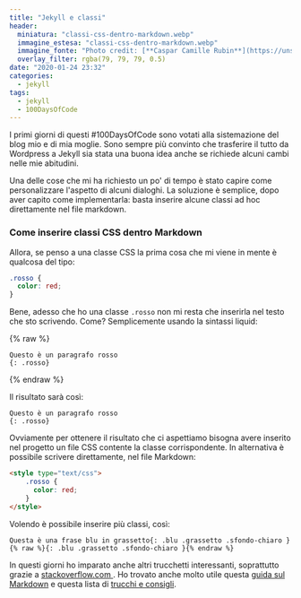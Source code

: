 ```yaml
---
title: "Jekyll e classi"
header:
  miniatura: "classi-css-dentro-markdown.webp"
  immagine_estesa: "classi-css-dentro-markdown.webp"
  immagine_fonte: "Photo credit: [**Caspar Camille Rubin**](https://unsplash.com/@casparrubin)"
  overlay_filter: rgba(79, 79, 79, 0.5)
date: "2020-01-24 23:32"
categories:
  - jekyll
tags:
  - jekyll
  - 100DaysOfCode
---
```


I primi giorni di questi #100DaysOfCode sono votati alla sistemazione del blog mio e di mia moglie. Sono sempre più convinto che trasferire il tutto da Wordpress a Jekyll sia stata una buona idea anche se richiede alcuni cambi nelle mie abitudini.

Una delle cose che mi ha richiesto un po' di tempo è stato capire come personalizzare l'aspetto di alcuni dialoghi. La soluzione è semplice, dopo aver capito come implementarla: basta inserire alcune classi ad hoc direttamente nel file markdown.

### Come inserire classi CSS dentro Markdown

Allora, se penso a una classe CSS la prima cosa che mi viene in mente è qualcosa del tipo:

~~~css
.rosso {
  color: red;
}
~~~

Bene, adesso che ho una classe `.rosso` non mi resta che inserirla nel testo che sto scrivendo. Come? Semplicemente usando la sintassi liquid:

{% raw %}
~~~
Questo è un paragrafo rosso
{: .rosso}
~~~
{% endraw %}

Il risultato sarà così:

~~~
Questo è un paragrafo rosso
{: .rosso}
~~~

Ovviamente per ottenere il risultato che ci aspettiamo bisogna avere inserito nel progetto un file CSS contente la classe corrispondente. In alternativa è possibile scrivere direttamente, nel file Markdown:

~~~html
<style type="text/css">
    .rosso {
      color: red;
    }
</style>
~~~

Volendo è possibile inserire più classi, così:

~~~
Questa è una frase blu in grassetto{: .blu .grassetto .sfondo-chiaro }
{% raw %}{: .blu .grassetto .sfondo-chiaro }{% endraw %}
~~~

In questi giorni ho imparato anche altri trucchetti interessanti, soprattutto grazie a [stackoverflow.com ](https://stackoverflow.com/). Ho trovato anche molto utile questa [guida sul Markdown](https://about.gitlab.com/handbook/engineering/technical-writing/markdown-guide/) e questa lista di [trucchi e consigli](https://about.gitlab.com/blog/2016/07/19/markdown-kramdown-tips-and-tricks/).


<style type="text/css">
  .rosso {
    color: red;
  }

  .blu {
    color: blue;
  }

  .grassetto {
    font-weight: bold;
  }

  .sfondo-chiaro {
    background-color: #c2c9d4
  }
</style>
